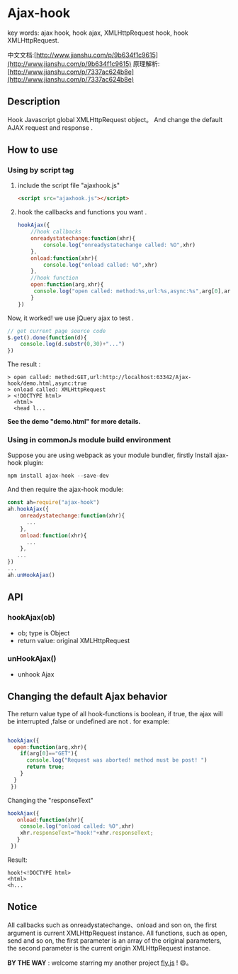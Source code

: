 # Ajax-hook

key words: ajax hook, hook ajax,  XMLHttpRequest hook, hook XMLHttpRequest.

中文文档:[http://www.jianshu.com/p/9b634f1c9615](http://www.jianshu.com/p/9b634f1c9615)
原理解析:[http://www.jianshu.com/p/7337ac624b8e](http://www.jianshu.com/p/7337ac624b8e)
## Description

Hook Javascript global XMLHttpRequest  object。 And change the  default AJAX   request and response .

## How to use

### **Using by script tag**

1. include the script file "ajaxhook.js"

   ```html
   <script src="ajaxhook.js"></script>
   ```

2. hook the callbacks and functions you want .

   ```javascript
   hookAjax({
       //hook callbacks
       onreadystatechange:function(xhr){
           console.log("onreadystatechange called: %O",xhr)
       },
       onload:function(xhr){
           console.log("onload called: %O",xhr)
       },
       //hook function
       open:function(arg,xhr){
        console.log("open called: method:%s,url:%s,async:%s",arg[0],arg[1],arg[2])
       }
   })
   ```

 Now, it worked! we use jQuery ajax  to test .

```javascript
// get current page source code 
$.get().done(function(d){
    console.log(d.substr(0,30)+"...")
})
```

The result :

```
> open called: method:GET,url:http://localhost:63342/Ajax-hook/demo.html,async:true
> onload called: XMLHttpRequest
> <!DOCTYPE html>
  <html>
  <head l...
```

**See the demo "demo.html" for more details.**

### Using in commonJs module build environment

Suppose you are using webpack as your  module bundler, firstly Install ajax-hook plugin:

```javascript
npm install ajax-hook --save-dev
```
And then require the ajax-hook module:
```javascript
const ah=require("ajax-hook")
ah.hookAjax({
    onreadystatechange:function(xhr){
      ...
    },
    onload:function(xhr){
      ... 
    },
   ...
})
...
ah.unHookAjax()
```



## API

### hookAjax(ob)

- ob; type is Object
- return value: original XMLHttpRequest

### unHookAjax()

- unhook Ajax 

## Changing the default Ajax behavior

The return value type of all hook-functions is boolean, if true, the ajax  will be interrupted ,false or undefined are not . for example:

```javascript

hookAjax({
  open:function(arg,xhr){
    if(arg[0]=="GET"){
      console.log("Request was aborted! method must be post! ")
      return true;
    }
  } 
 })
```

Changing the "responseText"

```javascript
hookAjax({
   onload:function(xhr){
    console.log("onload called: %O",xhr)
    xhr.responseText="hook!"+xhr.responseText;
   }
 })
```

Result:

```
hook!<!DOCTYPE html>
<html>
<h...
```



## Notice

 All callbacks such as onreadystatechange、onload and son on, the first argument is current XMLHttpRequest instance. All functions, such as open, send and so on, the first parameter is an array of the original parameters, the second parameter is the current origin XMLHttpRequest instance.



**BY THE WAY** :  welcome starring my another project [fly.js](https://github.com/wendux/fly)  ! 😄。

